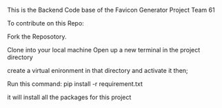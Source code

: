 This is the Backend Code base of the Favicon Generator Project Team 61

To contribute on this Repo:

Fork the Reposotory.

Clone into your local machine Open up a new terminal in the project directory 

create a virtual enironment in that directory and activate it then;

Run this command: pip install -r requirement.txt 

it will install all the packages for this project
